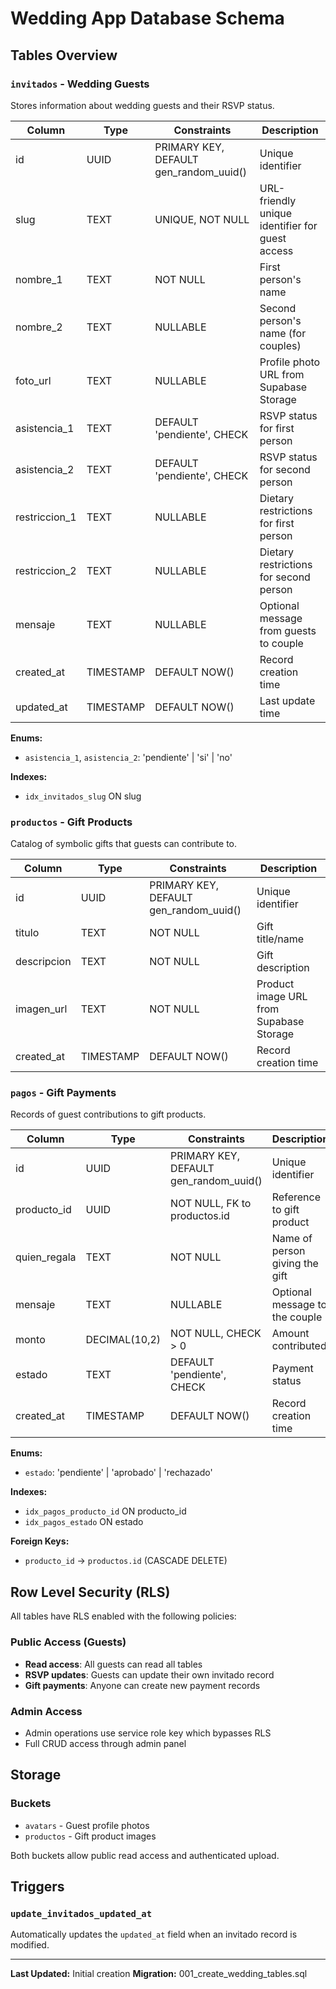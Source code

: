 # Wedding App Database Schema

## Tables Overview

### `invitados` - Wedding Guests
Stores information about wedding guests and their RSVP status.

| Column | Type | Constraints | Description |
|--------|------|-------------|-------------|
| id | UUID | PRIMARY KEY, DEFAULT gen_random_uuid() | Unique identifier |
| slug | TEXT | UNIQUE, NOT NULL | URL-friendly unique identifier for guest access |
| nombre_1 | TEXT | NOT NULL | First person's name |
| nombre_2 | TEXT | NULLABLE | Second person's name (for couples) |
| foto_url | TEXT | NULLABLE | Profile photo URL from Supabase Storage |
| asistencia_1 | TEXT | DEFAULT 'pendiente', CHECK | RSVP status for first person |
| asistencia_2 | TEXT | DEFAULT 'pendiente', CHECK | RSVP status for second person |
| restriccion_1 | TEXT | NULLABLE | Dietary restrictions for first person |
| restriccion_2 | TEXT | NULLABLE | Dietary restrictions for second person |
| mensaje | TEXT | NULLABLE | Optional message from guests to couple |
| created_at | TIMESTAMP | DEFAULT NOW() | Record creation time |
| updated_at | TIMESTAMP | DEFAULT NOW() | Last update time |

**Enums:**
- `asistencia_1`, `asistencia_2`: 'pendiente' | 'si' | 'no'

**Indexes:**
- `idx_invitados_slug` ON slug

### `productos` - Gift Products
Catalog of symbolic gifts that guests can contribute to.

| Column | Type | Constraints | Description |
|--------|------|-------------|-------------|
| id | UUID | PRIMARY KEY, DEFAULT gen_random_uuid() | Unique identifier |
| titulo | TEXT | NOT NULL | Gift title/name |
| descripcion | TEXT | NOT NULL | Gift description |
| imagen_url | TEXT | NOT NULL | Product image URL from Supabase Storage |
| created_at | TIMESTAMP | DEFAULT NOW() | Record creation time |

### `pagos` - Gift Payments
Records of guest contributions to gift products.

| Column | Type | Constraints | Description |
|--------|------|-------------|-------------|
| id | UUID | PRIMARY KEY, DEFAULT gen_random_uuid() | Unique identifier |
| producto_id | UUID | NOT NULL, FK to productos.id | Reference to gift product |
| quien_regala | TEXT | NOT NULL | Name of person giving the gift |
| mensaje | TEXT | NULLABLE | Optional message to the couple |
| monto | DECIMAL(10,2) | NOT NULL, CHECK > 0 | Amount contributed |
| estado | TEXT | DEFAULT 'pendiente', CHECK | Payment status |
| created_at | TIMESTAMP | DEFAULT NOW() | Record creation time |

**Enums:**
- `estado`: 'pendiente' | 'aprobado' | 'rechazado'

**Indexes:**
- `idx_pagos_producto_id` ON producto_id
- `idx_pagos_estado` ON estado

**Foreign Keys:**
- `producto_id` → `productos.id` (CASCADE DELETE)

## Row Level Security (RLS)

All tables have RLS enabled with the following policies:

### Public Access (Guests)
- **Read access**: All guests can read all tables
- **RSVP updates**: Guests can update their own invitado record
- **Gift payments**: Anyone can create new payment records

### Admin Access
- Admin operations use service role key which bypasses RLS
- Full CRUD access through admin panel

## Storage

### Buckets
- `avatars` - Guest profile photos
- `productos` - Gift product images

Both buckets allow public read access and authenticated upload.

## Triggers

### `update_invitados_updated_at`
Automatically updates the `updated_at` field when an invitado record is modified.

---

**Last Updated:** Initial creation
**Migration:** 001_create_wedding_tables.sql

